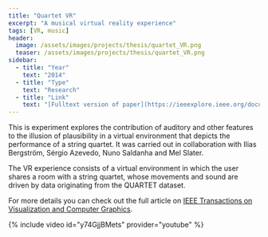 ```yaml
---
title: "Quartet VR"
excerpt: "A musical virtual reality experience"
tags: [VR, music]
header:
  image: /assets/images/projects/thesis/quartet_VR.png
  teaser: /assets/images/projects/thesis/quartet_VR.png
sidebar:
  - title: "Year"
    text: "2014"
  - title: "Type"
    text: "Research"
  - title: "Link"
    text: "[Fulltext version of paper](https://ieeexplore.ieee.org/document/7835714/)"
---
```


This is experiment explores the contribution of auditory and other features to the illusion of plausibility in a virtual environment that depicts the performance of a string quartet. It was carried out in collaboration with Ilias Bergström, Sérgio Azevedo, Nuno Saldanha and Mel Slater.

The VR experience consists of a virtual environment in which the user shares a room with a string quartet, whose movements and sound are driven by data originating from the QUARTET dataset. 

For more details you can check out the full article on [IEEE Transactions on Visualization and Computer Graphics](https://ieeexplore.ieee.org/document/7835714/).

{% include video id="y74GjjBMets" provider="youtube" %}